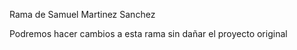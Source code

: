 Rama de Samuel Martinez Sanchez

Podremos hacer cambios a esta rama sin dañar el proyecto original


